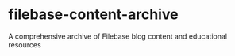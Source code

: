 # filebase-content-archive
A comprehensive archive of Filebase blog content and educational resources

